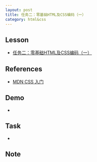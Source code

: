 ```yaml
---
layout: post
title: 任务二：零基础HTML及CSS编码（一）
category: html&css
---
```


## Lesson

* [任务二：零基础HTML及CSS编码（一）](http://ife.baidu.com/course/detail/id/92)

## References

* [MDN CSS 入门](https://developer.mozilla.org/zh-CN/docs/Web/Guide/CSS/Getting_started)

## Demo

* []()

## Task

* []()

## Note

